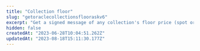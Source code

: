 ```yaml
---
title: "Collection floor"
slug: "getoraclecollectionsflooraskv6"
excerpt: "Get a signed message of any collection's floor price (spot or twap). The oracle's address is 0xAeB1D03929bF87F69888f381e73FBf75753d75AF. The address is the same for all chains."
hidden: false
createdAt: "2023-06-28T10:04:51.262Z"
updatedAt: "2023-08-18T15:11:30.177Z"
---
```

